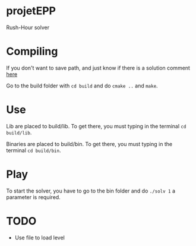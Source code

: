 # projetEPP
Rush-Hour solver
# Compiling
If you don't want to save path, and just know if there is a solution comment [here](https://github.com/norips/Rush-Hour-Solver/blob/master/includes/solv.h#L16)

Go to the build folder with `cd build` and do `cmake ..` and `make`. 

# Use
Lib are placed to build/lib.
To get there, you must typing in the terminal `cd build/lib`.

Binaries are placed to build/bin.
To get there, you must typing in the terminal `cd build/bin`.

# Play
To start the solver, you have to go to the bin folder and do `./solv 1` a parameter is required.

# TODO
* Use file to load level
